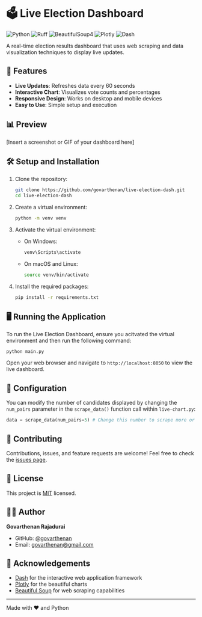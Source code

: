 # 🗳️ Live Election Dashboard

![Python](https://img.shields.io/badge/Python-3.6%2B-blue?logo=python&logoColor=white)
![Ruff](https://img.shields.io/badge/Ruff-v0.1.0-purple?logo=ruff&logoColor=white)
![BeautifulSoup4](https://img.shields.io/badge/BeautifulSoup4-4.9%2B-green?logo=python&logoColor=white)
![Plotly](https://img.shields.io/badge/Plotly-5.0%2B-blue?logo=plotly&logoColor=white)
![Dash](https://img.shields.io/badge/Dash-2.0%2B-orange?logo=plotly&logoColor=white)

A real-time election results dashboard that uses web scraping and data visualization techniques to display live updates.

## 🚀 Features

- **Live Updates**: Refreshes data every 60 seconds
- **Interactive Chart**: Visualizes vote counts and percentages
- **Responsive Design**: Works on desktop and mobile devices
- **Easy to Use**: Simple setup and execution

## 📊 Preview

[Insert a screenshot or GIF of your dashboard here]

## 🛠️ Setup and Installation

1. Clone the repository:
   ```bash
   git clone https://github.com/govarthenan/live-election-dash.git
   cd live-election-dash
   ```

2. Create a virtual environment:
   ```bash
   python -m venv venv
   ```

3. Activate the virtual environment:
   - On Windows:
     ```bash
     venv\Scripts\activate
     ```
   - On macOS and Linux:
     ```bash
     source venv/bin/activate
     ```

4. Install the required packages:
   ```bash
   pip install -r requirements.txt
   ```

## 🖥️ Running the Application

To run the Live Election Dashboard, ensure you acitvated the virtual environment and then run the following command:

```
python main.py
```

Open your web browser and navigate to `http://localhost:8050` to view the live dashboard.

## 🔧 Configuration

You can modify the number of candidates displayed by changing the `num_pairs` parameter in the `scrape_data()` function call within `live-chart.py`:
```python
data = scrape_data(num_pairs=5) # Change this number to scrape more or fewer pairs
```

## 🤝 Contributing

Contributions, issues, and feature requests are welcome! Feel free to check the [issues page](https://github.com/govarthenan/live-election-dash/issues).

## 📝 License

This project is [MIT](https://choosealicense.com/licenses/mit/) licensed.

## 👨‍💻 Author

**Govarthenan Rajadurai**

- GitHub: [@govarthenan](https://github.com/govarthenan)
- Email: govarthenan@gmail.com

## 🙏 Acknowledgements

- [Dash](https://dash.plotly.com/) for the interactive web application framework
- [Plotly](https://plotly.com/python/) for the beautiful charts
- [Beautiful Soup](https://www.crummy.com/software/BeautifulSoup/) for web scraping capabilities

---

Made with ❤️ and Python